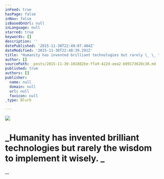 ```yaml
---
inFeed: true
hasPage: false
inNav: false
isBasedOnUrl: null
inLanguage: null
starred: true
keywords: []
description: ''
datePublished: '2015-11-30T22:49:07.404Z'
dateModified: '2015-11-30T22:48:39.291Z'
title: "Humanity has invented brilliant technologies but rarely \_ \_ the wisdom to\_implement it\_wisely.\_"
author: []
sourcePath: _posts/2015-11-30-101882be-ffa9-422d-aea2-b09173628c30.md
published: true
authors: []
publisher:
  name: null
  domain: null
  url: null
  favicon: null
_type: Blurb

---
```

![](https://the-grid-user-content.s3-us-west-2.amazonaws.com/9746cdcf-e049-4e5f-bd78-c047cf84b11d.png)

# _Humanity has invented brilliant technologies but rarely     the wisdom to implement it wisely. _

__